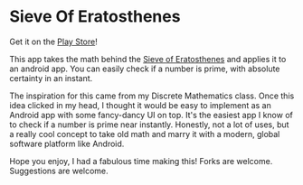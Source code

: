 # Sieve Of Eratosthenes

Get it on the [Play Store](https://play.google.com/store/apps/details?id=com.gmail.rixx.justin.sieveoferatosthenes)!

This app takes the math behind the [Sieve of Eratosthenes](https://www.youtube.com/watch?v=V08g_lkKj6Q) and applies it to an android app. You can easily check if a number is prime, with absolute certainty in an instant.

The inspiration for this came from my Discrete Mathematics class. Once this idea clicked in my head, I thought it would be easy to implement as an Android app with some fancy-dancy UI on top. It's the easiest app I know of to check if a number is prime near instantly. Honestly, not a lot of uses, but a really cool concept to take old math and marry it with a modern, global software platform like Android.

Hope you enjoy, I had a fabulous time making this! Forks are welcome. Suggestions are welcome.
